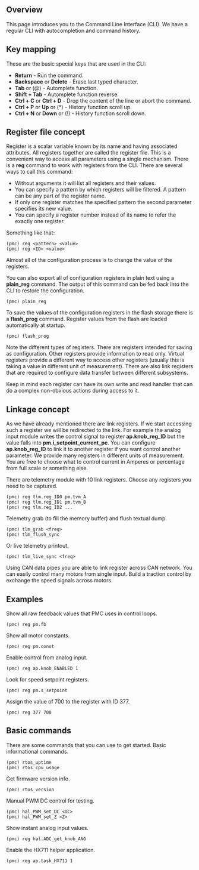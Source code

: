 ## Overview

This page introduces you to the Command Line Interface (CLI). We have a regular
CLI with autocompletion and command history.

## Key mapping

These are the basic special keys that are used in the CLI:

* **Return** - Run the command.
* **Backspace** or **Delete** - Erase last typed character.
* **Tab** or (@) - Automplete function.
* **Shift + Tab** - Automplete function reverse.
* **Ctrl + C** or **Ctrl + D** - Drop the content of the line or abort the command.
* **Ctrl + P** or **Up** or (\*) - History function scroll up.
* **Ctrl + N** or **Down** or (!) - History function scroll down.

## Register file concept

Register is a scalar variable known by its name and having associated
attributes. All registers together are called the register file. This is a
convenient way to access all parameters using a single mechanism. There is a
**reg** command to work with registers from the CLI. There are several ways to
call this command:

* Without arguments it will list all registers and their values.
* You can specify a pattern by which registers will be filtered. A pattern can
  be any part of the register name.
* If only one register matches the specified pattern the second parameter
  specifies its new value.
* You can specify a register number instead of its name to refer the exactly
  one register.

Something like that:

	(pmc) reg <pattern> <value>
	(pmc) reg <ID> <value>

Almost all of the configuration process is to change the value of the
registers.

You can also export all of configuration registers in plain text using a
**plain_reg** command. The output of this command can be fed back into the CLI
to restore the configuration.

	(pmc) plain_reg

To save the values of the configuration registers in the flash storage there is
a **flash_prog** command. Register values from the flash are loaded
automatically at startup.

	(pmc) flash_prog

Note the different types of registers. There are registers intended for saving
as configuration. Other registers provide information to read only. Virtual
registers provide a different way to access other registers (usually this is
taking a value in different unit of measurement). There are also link registers
that are required to configure data transfer between different subsystems.

Keep in mind each register can have its own write and read handler that can do
a complex non-obvious actions during access to it.

## Linkage concept

As we have already mentioned there are link registers. If we start accessing
such a register we will be redirected to the link. For example the analog input
module writes the control signal to register **ap.knob_reg_ID** but the value
falls into **pm.i_setpoint_current_pc**. You can configure **ap.knob_reg_ID**
to link it to another register if you want control another parameter. We
provide many registers in different units of measurement. You are free to
choose what to control current in Amperes or percentage from full scale or
something else.

There are telemetry module with 10 link registers. Choose any registers you
need to be captured.

	(pmc) reg tlm.reg_ID0 pm.tvm_A
	(pmc) reg tlm.reg_ID1 pm.tvm_B
	(pmc) reg tlm.reg_ID2 ...

Telemetry grab (to fill the memory buffer) and flush textual dump.

	(pmc) tlm_grab <freq>
	(pmc) tlm_flush_sync

Or live telemetry printout.

	(pmc) tlm_live_sync <freq>

Using CAN data pipes you are able to link register across CAN network. You can
easily control many motors from single input. Build a traction control by
exchange the speed signals across motors.

## Examples

Show all raw feedback values that PMC uses in control loops.

	(pmc) reg pm.fb

Show all motor constants.

	(pmc) reg pm.const

Enable control from analog input.

	(pmc) reg ap.knob_ENABLED 1

Look for speed setpoint registers.

	(pmc) reg pm.s_setpoint

Assign the value of 700 to the register with ID 377.

	(pmc) reg 377 700

## Basic commands

There are some commands that you can use to get started. Basic informational
commands.

	(pmc) rtos_uptime
	(pmc) rtos_cpu_usage

Get firmware version info.

    (pmc) rtos_version

Manual PWM DC control for testing.

	(pmc) hal_PWM_set_DC <DC>
	(pmc) hal_PWM_set_Z <Z>

Show instant analog input values.

	(pmc) reg hal.ADC_get_knob_ANG

Enable the HX711 helper application.

	(pmc) reg ap.task_HX711 1

